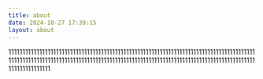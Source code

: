 ```yaml
---
title: about
date: 2024-10-27 17:39:15
layout: about
---
```

11111111111111111111111111111111111111111111111111111111111111111111111111111111111111111111111111111111111111111111111111111111111111111111111111111111111111111111111111111111111111111111111